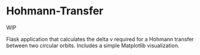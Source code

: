 # Hohmann-Transfer
WIP

Flask application that calculates the delta v required for a Hohmann transfer between two circular orbits. Includes a simple Matplotlib visualization.
